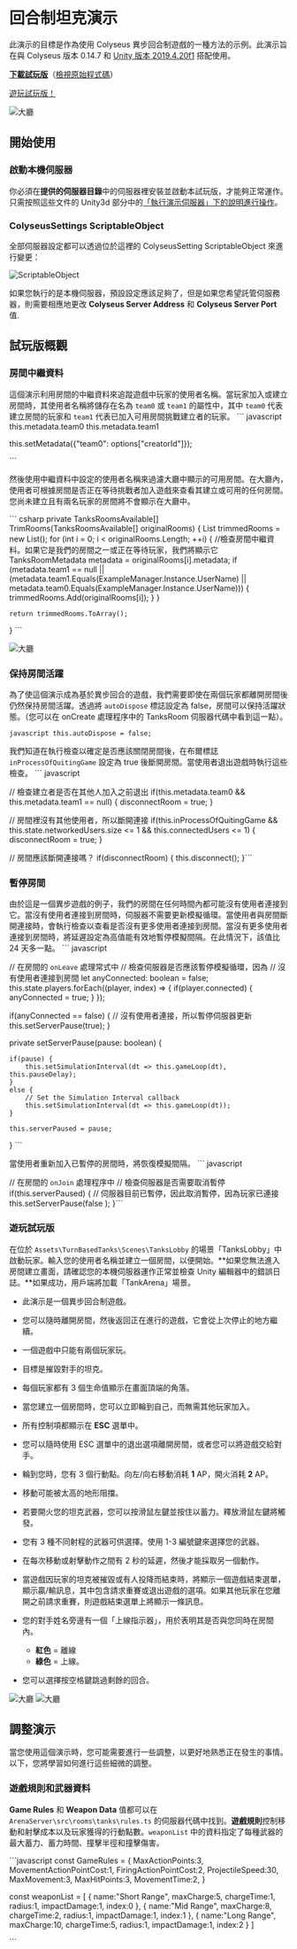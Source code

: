 # 回合制坦克演示

此演示的目標是作為使用 Colyseus 異步回合制遊戲的一種方法的示例。此演示旨在與 Colyseus 版本 0.14.7 和 [Unity 版本 2019.4.20f1](https://unity3d.com/unity/qa/lts-releases) 搭配使用。

**[下載試玩版](https://github.com/colyseus/unity-demo-tanks/archive/main.zip)**（[檢視原始程式碼](https://github.com/colyseus/unity-demo-tanks/)）

[遊玩試玩版！](https://xcdazr.colyseus.dev/)

![大廳](/demo/turn-based-tanks/WeaponFired.png)

## 開始使用

### 啟動本機伺服器

你必須在**提供的伺服器目錄**中的伺服器裡安裝並啟動本試玩版，才能夠正常運作。只需按照這些文件的 Unity3d 部分中的[「執行演示伺服器」下的說明進行操作](https://docs.colyseus.io/getting-started/unity3d-client/#running-the-demo-server)。

### ColyseusSettings ScriptableObject

全部伺服器設定都可以透過位於這裡的 ColyseusSetting ScriptableObject 來進行變更：

![ScriptableObject](../common-images/scriptable-object.png)

如果您執行的是本機伺服器，預設設定應該足夠了，但是如果您希望託管伺服務器，則需要相應地更改 **Colyseus Server Address** 和 **Colyseus Server Port** 值.

## 試玩版概觀

### 房間中繼資料

這個演示利用房間的中繼資料來追蹤遊戲中玩家的使用者名稱。當玩家加入或建立房間時，其使用者名稱將儲存在名為 `team0` 或 `team1` 的屬性中，其中 `team0` 代表建立房間的玩家和 `team1` 代表已加入可用房間挑戰建立者的玩家。 \`\`\` javascript this.metadata.team0 this.metadata.team1

this.setMetadata({"team0": options\["creatorId"]});

\`\`\`

然後使用中繼資料中設定的使用者名稱來過濾大廳中顯示的可用房間。在大廳內，使用者可根據房間是否正在等待挑戰者加入遊戲來查看其建立或可用的任何房間。您尚未建立且有兩名玩家的房間將不會顯示在大廳中。

\`\`\` csharp private TanksRoomsAvailable\[] TrimRooms(TanksRoomsAvailable\[] originalRooms) { List<TanksRoomsAvailable> trimmedRooms = new List<TanksRoomsAvailable>(); for (int i = 0; i < originalRooms.Length; ++i) { //檢查房間中繼資料。如果它是我們的房間之一或正在等待玩家，我們將顯示它 TanksRoomMetadata metadata = originalRooms\[i].metadata; if (metadata.team1 == null || (metadata.team1.Equals(ExampleManager.Instance.UserName) || metadata.team0.Equals(ExampleManager.Instance.UserName))) { trimmedRooms.Add(originalRooms\[i]); } }

    return trimmedRooms.ToArray();
} \`\`\`

![大廳](/demo/turn-based-tanks/Rooms.png)

### 保持房間活躍

為了使這個演示成為基於異步回合的遊戲，我們需要即使在兩個玩家都離開房間後仍然保持房間活躍。透過將 `autoDispose` 標誌設定為 false，房間可以保持活躍狀態。（您可以在 onCreate 處理程序中的 TanksRoom 伺服器代碼中看到這一點）。

``` javascript this.autoDispose = false; ```

我們知道在執行檢查以確定是否應該關閉房間後，在布爾標誌 `inProcessOfQuitingGame` 設定為 true 後斷開房間。當使用者退出遊戲時執行這些檢查。 \`\`\` javascript

// 檢查建立者是否在其他人加入之前退出 if(this.metadata.team0 && this.metadata.team1 == null) { disconnectRoom = true; }

// 房間裡沒有其他使用者，所以斷開連接 if(this.inProcessOfQuitingGame && this.state.networkedUsers.size <= 1 && this.connectedUsers <= 1) { disconnectRoom = true; }
	
// 房間應該斷開連接嗎？ if(disconnectRoom) { this.disconnect(); }\`\`\`

### 暫停房間

由於這是一個異步遊戲的例子，我們的房間在任何時間內都可能沒有使用者連接到它。當沒有使用者連接到房間時，伺服器不需要更新模擬循環。當使用者與房間斷開連接時，會執行檢查以查看是否沒有更多使用者連接到房間。當沒有更多使用者連接到房間時，將延遲設定為高值能有效地暫停模擬間隔。在此情況下，該值比 24 天多一點。 \`\`\` javascript

// 在房間的 `onLeave` 處理常式中 // 檢查伺服器是否應該暫停模擬循環，因為 // 沒有使用者連接到房間 let anyConnected: boolean = false; this.state.players.forEach((player, index) => { if(player.connected) { anyConnected = true; } });

if(anyConnected == false) { // 沒有使用者連接，所以暫停伺服器更新 this.setServerPause(true); }


private setServerPause(pause: boolean) {

    if(pause) {
        this.setSimulationInterval(dt => this.gameLoop(dt), this.pauseDelay);
    }
    else {
        // Set the Simulation Interval callback
        this.setSimulationInterval(dt => this.gameLoop(dt));
    }

    this.serverPaused = pause;
} \`\`\`

當使用者重新加入已暫停的房間時，將恢復模擬間隔。 \`\`\` javascript

// 在房間的 `onJoin` 處理程序中 // 檢查伺服器是否需要取消暫停 if(this.serverPaused) { // 伺服器目前已暫停，因此取消暫停，因為玩家已連接 this.setServerPause(false ); }\`\`\`

### 遊玩試玩版

在位於 `Assets\TurnBasedTanks\Scenes\TanksLobby` 的場景「TanksLobby」中啟動玩家。輸入您的使用者名稱並建立一個房間，以便開始。**如果您無法進入房間建立畫面，請確認您的本機伺服器運作正常並檢查 Unity 編輯器中的錯誤日誌。**如果成功，用戶端將加載「TankArena」場景。

- 此演示是一個異步回合制遊戲。

- 您可以隨時離開房間，然後返回正在進行的遊戲，它會從上次停止的地方繼續。

- 一個遊戲中只能有兩個玩家玩。

- 目標是摧毀對手的坦克。

- 每個玩家都有 3 個生命值顯示在畫面頂端的角落。

- 當您建立一個房間時，您可以立即輪到自己，而無需其他玩家加入。

- 所有控制項都顯示在 **ESC** 選單中。

- 您可以隨時使用 ESC 選單中的退出選項離開房間，或者您可以將遊戲交給對手。

- 輪到您時，您有 3 個行動點。向左/向右移動消耗 **1** AP，開火消耗 **2** AP。

- 移動可能被太高的地形阻擋。

- 若要開火您的坦克武器，您可以按滑鼠左鍵並按住以蓄力。釋放滑鼠左鍵將觸發。

- 您有 3 種不同射程的武器可供選擇。使用 1-3 編號鍵來選擇您的武器。

- 在每次移動或射擊動作之間有 2 秒的延遲，然後才能採取另一個動作。

- 當遊戲因玩家的坦克被摧毀或有人投降而結束時，將顯示一個遊戲結束選單，顯示贏/輸訊息，其中包含請求重賽或退出遊戲的選項。如果其他玩家在您離開之前請求重賽，則遊戲結束選單上將顯示一條訊息。

- 您的對手姓名旁邊有一個「上線指示器」，用於表明其是否與您同時在房間內。 
	- **紅色** = 離線 
	- **綠色** = 上線。

- 您可以選擇按空格鍵跳過剩餘的回合。

![大廳](/demo/turn-based-tanks/GameplayWithLabels.png) ![大廳](/demo/turn-based-tanks/GameOver.png)

## 調整演示

當您使用這個演示時，您可能需要進行一些調整，以更好地熟悉正在發生的事情。以下，您將學習如何進行這些細微的調整。

### 遊戲規則和武器資料

**Game Rules** 和 **Weapon Data** 值都可以在 `ArenaServer\src\rooms\tanks\rules.ts` 的伺服器代碼中找到。**遊戲規則**控制移動和射擊成本以及玩家獲得的行動點數。`weaponList` 中的資料指定了每種武器的最大蓄力、蓄力時間、撞擊半徑和撞擊傷害。

\`\`\`javascript const GameRules = { MaxActionPoints:3, MovementActionPointCost:1, FiringActionPointCost:2, ProjectileSpeed:30, MaxMovement:3, MaxHitPoints:3, MovementTime:2, }

const weaponList = \[ { name:"Short Range", maxCharge:5, chargeTime:1, radius:1, impactDamage:1, index:0 }, { name:"Mid Range", maxCharge:8, chargeTime:2, radius:1, impactDamage:1, index:1 }, { name:"Long Range", maxCharge:10, chargeTime:5, radius:1, impactDamage:1, index:2 } ]

\`\`\`
